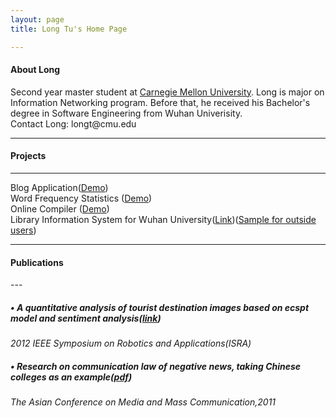 ```yaml
---
layout: page
title: Long Tu's Home Page

---
```

<h4 id='About Long<'>About Long</h4>
Second year master student at <a href="http://www.cmu.edu/">Carnegie Mellon University</a>. Long is major on Information Networking program. Before that, he received his Bachelor's degree in Software Engineering from Wuhan Univerisity.
<br />
Contact Long: <a>longt@cmu.edu</a>
<br />

---


<h4 id='pet_projects_for_fun'>Projects</h4>


<hr />
<p>
Blog Application(<a href='http://mcstcblog.appspot.com'>Demo</a>)<br />
Word Frequency Statistics (<a href='http://longtu12fall.appspot.com/'>Demo</a>)<br />
Online Compiler (<a href='http://interestingcompiler.appspot.com/'>Demo</a>)<br />
Library Information System for Wuhan University(<a href='http://datamining.lib.whu.edu.cn/'>Link</a>)(<a href='http://fusionchartssample.appspot.com/'>Sample for outside users</a>)<br />

</p>

---


<h4 id='Publications'>Publications</h4>
---
   <h5> &bull; A quantitative analysis of tourist destination images based on ecspt model and sentiment analysis(<a href='http://ieeexplore.ieee.org/stamp/stamp.jsp?tp=&arnumber=6219134'>link</a>)</h5>
   <i>2012 IEEE Symposium on Robotics and Applications(ISRA)</i><br />
   <h5> &bull; Research on communication law of negative news, taking Chinese colleges as an example(<a href='https://docs.google.com/file/d/0B04t2oEv2WE1Rzc1YnByUExTWjQ/edit?usp=sharing'>pdf</a>)</h5>
   <i>The Asian Conference on Media and Mass Communication,2011</i><br />
   
  

